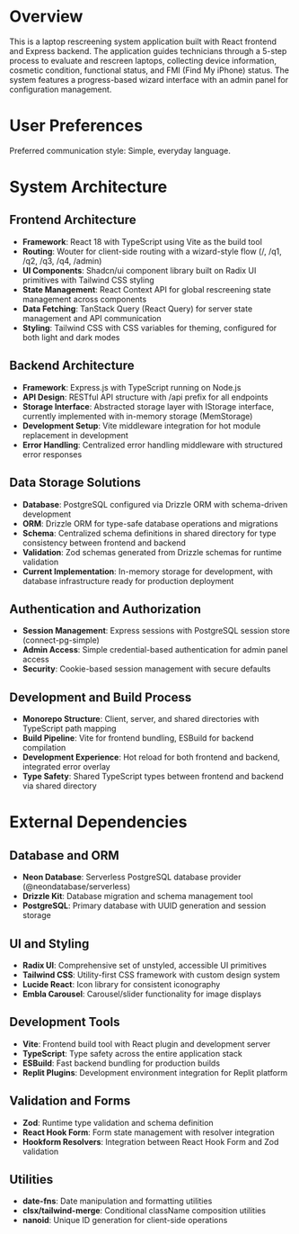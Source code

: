 # Overview

This is a laptop rescreening system application built with React frontend and Express backend. The application guides technicians through a 5-step process to evaluate and rescreen laptops, collecting device information, cosmetic condition, functional status, and FMI (Find My iPhone) status. The system features a progress-based wizard interface with an admin panel for configuration management.

# User Preferences

Preferred communication style: Simple, everyday language.

# System Architecture

## Frontend Architecture
- **Framework**: React 18 with TypeScript using Vite as the build tool
- **Routing**: Wouter for client-side routing with a wizard-style flow (/, /q1, /q2, /q3, /q4, /admin)
- **UI Components**: Shadcn/ui component library built on Radix UI primitives with Tailwind CSS styling
- **State Management**: React Context API for global rescreening state management across components
- **Data Fetching**: TanStack Query (React Query) for server state management and API communication
- **Styling**: Tailwind CSS with CSS variables for theming, configured for both light and dark modes

## Backend Architecture
- **Framework**: Express.js with TypeScript running on Node.js
- **API Design**: RESTful API structure with /api prefix for all endpoints
- **Storage Interface**: Abstracted storage layer with IStorage interface, currently implemented with in-memory storage (MemStorage)
- **Development Setup**: Vite middleware integration for hot module replacement in development
- **Error Handling**: Centralized error handling middleware with structured error responses

## Data Storage Solutions
- **Database**: PostgreSQL configured via Drizzle ORM with schema-driven development
- **ORM**: Drizzle ORM for type-safe database operations and migrations
- **Schema**: Centralized schema definitions in shared directory for type consistency between frontend and backend
- **Validation**: Zod schemas generated from Drizzle schemas for runtime validation
- **Current Implementation**: In-memory storage for development, with database infrastructure ready for production deployment

## Authentication and Authorization
- **Session Management**: Express sessions with PostgreSQL session store (connect-pg-simple)
- **Admin Access**: Simple credential-based authentication for admin panel access
- **Security**: Cookie-based session management with secure defaults

## Development and Build Process
- **Monorepo Structure**: Client, server, and shared directories with TypeScript path mapping
- **Build Pipeline**: Vite for frontend bundling, ESBuild for backend compilation
- **Development Experience**: Hot reload for both frontend and backend, integrated error overlay
- **Type Safety**: Shared TypeScript types between frontend and backend via shared directory

# External Dependencies

## Database and ORM
- **Neon Database**: Serverless PostgreSQL database provider (@neondatabase/serverless)
- **Drizzle Kit**: Database migration and schema management tool
- **PostgreSQL**: Primary database with UUID generation and session storage

## UI and Styling
- **Radix UI**: Comprehensive set of unstyled, accessible UI primitives
- **Tailwind CSS**: Utility-first CSS framework with custom design system
- **Lucide React**: Icon library for consistent iconography
- **Embla Carousel**: Carousel/slider functionality for image displays

## Development Tools
- **Vite**: Frontend build tool with React plugin and development server
- **TypeScript**: Type safety across the entire application stack
- **ESBuild**: Fast backend bundling for production builds
- **Replit Plugins**: Development environment integration for Replit platform

## Validation and Forms
- **Zod**: Runtime type validation and schema definition
- **React Hook Form**: Form state management with resolver integration
- **Hookform Resolvers**: Integration between React Hook Form and Zod validation

## Utilities
- **date-fns**: Date manipulation and formatting utilities
- **clsx/tailwind-merge**: Conditional className composition utilities
- **nanoid**: Unique ID generation for client-side operations